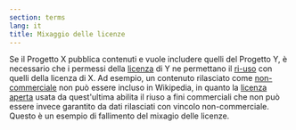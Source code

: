 ```yaml
---
section: terms
lang: it
title: Mixaggio delle licenze 
---
```


Se il Progetto X pubblica contenuti e vuole includere quelli del Progetto Y, è necessario che i permessi della [licenza](../licence/) di Y ne permettano il [ri-uso](../re-use/) con quelli della licenza di X. Ad esempio, un contenuto rilasciato come [non-commerciale](../non-commercial/) non può essere incluso in Wikipedia, in quanto la [licenza aperta](../open-licence/) usata da quest'ultima abilita il riuso a fini commerciali che non può essere invece garantito da dati rilasciati con vincolo non-commerciale. Questo è un esempio di fallimento del mixagio delle licenze.
